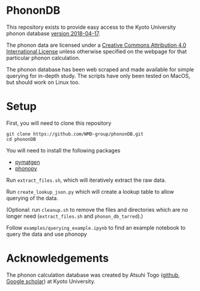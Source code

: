 # PhononDB
This repository exists to provide easy access to the Kyoto University phonon database [version 2018-04-17](http://phonondb.mtl.kyoto-u.ac.jp/ph20180417/index.html).

The phonon data are licensed under a [Creative Commons Attribution 4.0 International License](https://creativecommons.org/licenses/by/4.0/) unless otherwise specified on the webpage for that particular phonon calculation.

The phonon database has been web scraped and made available for simple querying for in-depth study.
The scripts have only been tested on MacOS, but should work on Linux too.

# Setup

First, you will need to clone this repository
```
git clone https://github.com/WMD-group/phononDB.git
cd phononDB
```
You will need to install the following packages
* [pymatgen](https://pymatgen.org/installation.html)
* [phonopy](https://phonopy.github.io/phonopy/install.html)

Run `extract_files.sh`, which will iteratively extract the raw data.

Run `create_lookup_json.py` which will create a lookup table to allow querying of the data.

(Optional: run `cleanup.sh` to remove the files and directories which are no longer need (`extract_files.sh` and `phonon_db_tarred`).)

Follow `examples/querying_example.ipynb` to find an example notebook to query the data and use phonopy


# Acknowledgements
The phonon calculation database was created by Atsuhi Togo ([github](https://atztogo.github.io), [Google scholar](https://scholar.google.com/citations?user=z8wRUJAAAAAJ&hl=en)) at Kyoto University.

